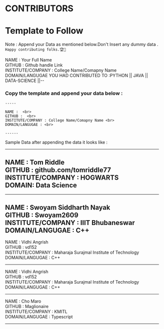 # CONTRIBUTORS

# Template to Follow

Note : Append your Data as mentioned below.Don't Insert any dummy data . `Happy contributing folks.🏆👏`

NAME : Your Full Name <br>
GITHUB : Github handle Link <br>
INSTITUTE/COMPANY : College Name/Comapny Name <br>
DOMAIN/LANGUGAE YOU HAD CONTRIBUTED TO :PYTHON || JAVA || DATA-SCIENCE ||--  <br>


### Copy the template and append your data below :
```
-----

NAME :  <br>
GITHUB :  <br>
INSTITUTE/COMPANY : College Name/Comapny Name <br>
DOMAIN/LANGUGAE : <br>

------
```
Sample Data after appending the data it looks like :

-----
NAME :  Tom Riddle <br>
GITHUB :  github.com/tomriddle77 <br>
INSTITUTE/COMPANY : HOGWARTS<br>
DOMAIN: Data Science <br>
-----
-----

NAME :  Swoyam Siddharth Nayak<br>
GITHUB :  Swoyam2609<br>
INSTITUTE/COMPANY : IIIT Bhubaneswar<br>
DOMAIN/LANGUGAE : C++<br>
-----

NAME :  Vidhi Angrish<br>
GITHUB :  vd152<br>
INSTITUTE/COMPANY : Maharaja Surajmal Institute of Technology<br>
DOMAIN/LANGUGAE : C++<br>

-----

NAME :  Vidhi Angrish<br>
GITHUB :  vd152<br>
INSTITUTE/COMPANY : Maharaja Surajmal Institute of Technology<br>
DOMAIN/LANGUGAE : C++<br>

-----

NAME :  Cho Maro<br>
GITHUB :  Maglionaire<br>
INSTITUTE/COMPANY : KMITL<br>
DOMAIN/LANGUGAE : Typescript<br>

------


